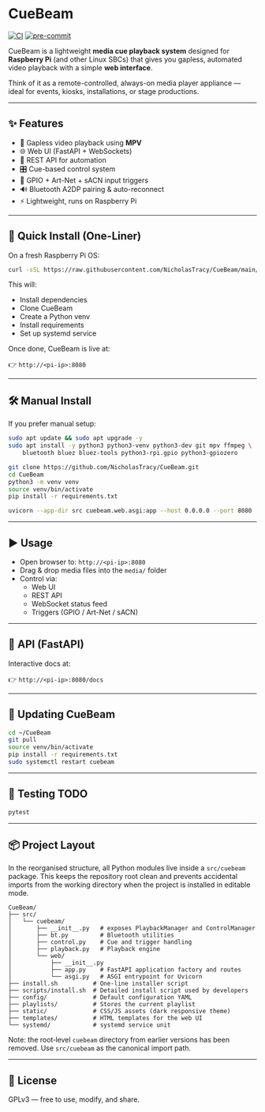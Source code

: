 # CueBeam

[![CI](https://github.com/NicholasTracy/CueBeam/actions/workflows/python-app.yml/badge.svg)](https://github.com/NicholasTracy/CueBeam/actions/workflows/python-app.yml)
[![pre-commit](https://github.com/NicholasTracy/CueBeam/actions/workflows/pre-commit.yml/badge.svg)](https://github.com/NicholasTracy/CueBeam/actions/workflows/pre-commit.yml)

CueBeam is a lightweight **media cue playback system** designed for **Raspberry Pi** (and other Linux SBCs) that gives you gapless, automated video playback with a simple **web interface**.

Think of it as a remote-controlled, always-on media player appliance — ideal for events, kiosks, installations, or stage productions.

---

## ✨ Features

- 🎥 Gapless video playback using **MPV**
- 🌐 Web UI (FastAPI + WebSockets)
- 📡 REST API for automation
- 🎛️ Cue-based control system
- 🔌 GPIO + Art-Net + sACN input triggers
- 🔊 Bluetooth A2DP pairing & auto-reconnect
- ⚡ Lightweight, runs on Raspberry Pi

---

## 🚀 Quick Install (One-Liner)

On a fresh Raspberry Pi OS:

```bash
curl -sSL https://raw.githubusercontent.com/NicholasTracy/CueBeam/main/install.sh | bash
```

This will:
- Install dependencies
- Clone CueBeam
- Create a Python venv
- Install requirements
- Set up systemd service

Once done, CueBeam is live at:

👉 `http://<pi-ip>:8080`

---

## 🛠 Manual Install

If you prefer manual setup:

```bash
sudo apt update && sudo apt upgrade -y
sudo apt install -y python3 python3-venv python3-dev git mpv ffmpeg \
    bluetooth bluez bluez-tools python3-rpi.gpio python3-gpiozero

git clone https://github.com/NicholasTracy/CueBeam.git
cd CueBeam
python3 -m venv venv
source venv/bin/activate
pip install -r requirements.txt

uvicorn --app-dir src cuebeam.web.asgi:app --host 0.0.0.0 --port 8080
```

---

## ▶️ Usage

- Open browser to: `http://<pi-ip>:8080`
- Drag & drop media files into the `media/` folder
- Control via:
  - Web UI
  - REST API
  - WebSocket status feed
  - Triggers (GPIO / Art-Net / sACN)

---

## 📡 API (FastAPI)

Interactive docs at:

👉 `http://<pi-ip>:8080/docs`

---

## 🔄 Updating CueBeam

```bash
cd ~/CueBeam
git pull
source venv/bin/activate
pip install -r requirements.txt
sudo systemctl restart cuebeam
```

---

## 🧪 Testing TODO

```bash
pytest
```

---

## 📦 Project Layout

In the reorganised structure, all Python modules live inside a
`src/cuebeam` package.  This keeps the repository root clean and
prevents accidental imports from the working directory when the
project is installed in editable mode.

```
CueBeam/
├── src/
│   └── cuebeam/
│       ├── __init__.py   # exposes PlaybackManager and ControlManager
│       ├── bt.py         # Bluetooth utilities
│       ├── control.py    # Cue and trigger handling
│       ├── playback.py   # Playback engine
│       └── web/
│           ├── __init__.py
│           ├── app.py    # FastAPI application factory and routes
│           └── asgi.py   # ASGI entrypoint for Uvicorn
├── install.sh          # One‑line installer script
├── scripts/install.sh  # Detailed install script used by developers
├── config/             # Default configuration YAML
├── playlists/          # Stores the current playlist
├── static/             # CSS/JS assets (dark responsive theme)
├── templates/          # HTML templates for the web UI
└── systemd/            # systemd service unit
```

Note: the root‑level `cuebeam` directory from earlier versions has
been removed.  Use `src/cuebeam` as the canonical import path.

---

## 📝 License

GPLv3 — free to use, modify, and share.
